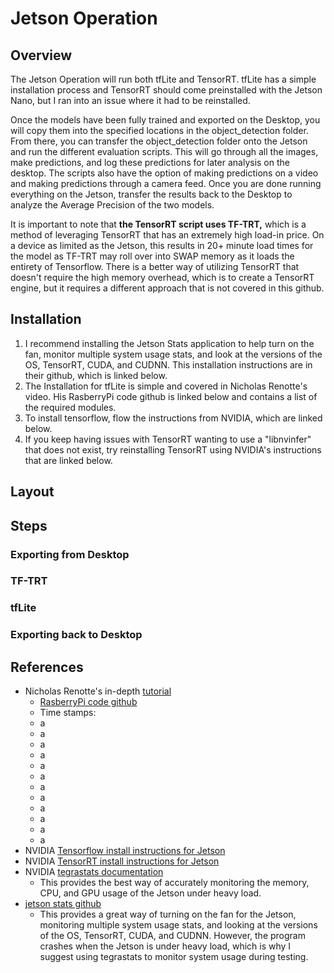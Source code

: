 # Jetson Operation
## Overview
The Jetson Operation will run both tfLite and TensorRT. tfLite has a simple installation process and TensorRT should come preinstalled with the Jetson Nano, but I ran into an issue where it had to be reinstalled.

Once the models have been fully trained and exported on the Desktop, you will copy them into the specified locations in the object_detection folder. From there, you can transfer the object_detection folder onto the Jetson and run the different evaluation scripts. This will go through all the images, make predictions, and log these predictions for later analysis on the desktop. The scripts also have the option of making predictions on a video and making predictions through a camera feed. Once you are done running everything on the Jetson, transfer the results back to the Desktop to analyze the Average Precision of the two models.

It is important to note that **the TensorRT script uses TF-TRT,** which is a method of leveraging TensorRT that has an extremely high load-in price. On a device as limited as the Jetson, this results in 20+ minute load times for the model as TF-TRT may roll over into SWAP memory as it loads the entirety of Tensorflow. There is a better way of utilizing TensorRT that doesn't require the high memory overhead, which is to create a TensorRT engine, but it requires a different approach that is not covered in this github.

## Installation
1. I recommend installing the Jetson Stats application to help turn on the fan, monitor multiple system usage stats, and look at the versions of the OS, TensorRT, CUDA, and CUDNN. This installation instructions are in their github, which is linked below.
2. The Installation for tfLite is simple and covered in Nicholas Renotte's video. His RasberryPi code github is linked below and contains a list of the required modules.
3. To install tensorflow, flow the instructions from NVIDIA, which are linked below.
4. If you keep having issues with TensorRT wanting to use a "libnvinfer" that does not exist, try reinstalling TensorRT using NVIDIA's instructions that are linked below.
## Layout
## Steps
### Exporting from Desktop
### TF-TRT
### tfLite
### Exporting back to Desktop
## References
 - Nicholas Renotte's in-depth [tutorial](https://www.youtube.com/watch?v=yqkISICHH-U)
    - [RasberryPi code github](https://github.com/nicknochnack/TFODRPi)
    - Time stamps:
    - a
    - a
    - a
    - a
    - a
    - a
    - a
    - a
    - a
    - a
    - a
    - a
 - NVIDIA [Tensorflow install instructions for Jetson](https://docs.nvidia.com/deeplearning/frameworks/install-tf-jetson-platform/index.html)
 - NVIDIA [TensorRT install instructions for Jetson](https://docs.nvidia.com/deeplearning/tensorrt/install-guide/index.html)
 - NVIDIA [tegrastats documentation](https://docs.nvidia.com/drive/drive_os_5.1.6.1L/nvvib_docs/index.html#page/DRIVE_OS_Linux_SDK_Development_Guide/Utilities/util_tegrastats.html)
     - This provides the best way of accurately monitoring the memory, CPU, and GPU usage of the Jetson under heavy load.
 - [jetson stats github](https://github.com/rbonghi/jetson_stats)
     - This provides a great way of turning on the fan for the Jetson, monitoring multiple system usage stats, and looking at the versions of the OS, TensorRT, CUDA, and CUDNN. However, the program crashes when the Jetson is under heavy load, which is why I suggest using tegrastats to monitor system usage during testing.
